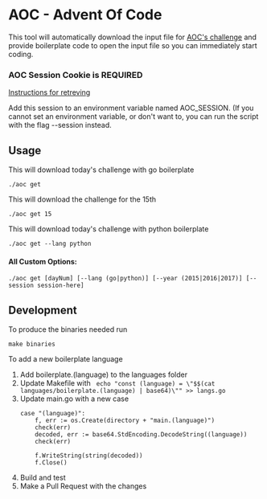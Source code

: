 # AOC - Advent Of Code
This tool will automatically download the input file for [AOC's challenge](http://adventofcode.com/) and provide boilerplate code to open the input file so you can immediately start coding. 



### AOC Session Cookie is REQUIRED
[Instructions for retreving](https://blog.ajn.me/aoc-session/)

Add this session to an environment variable named AOC_SESSION. (If you cannot set an environment variable, or don't want to, you can run the script with the flag --session <your session token> instead.

## Usage

This will download today's challenge with go boilerplate

```./aoc get```

This will download the challenge for the 15th

```./aoc get 15```

This will download today's challenge with python boilerplate

```./aoc get --lang python```


#### All Custom Options:

```./aoc get [dayNum] [--lang (go|python)] [--year (2015|2016|2017)] [--session session-here]```


## Development

To produce the binaries needed run

```
make binaries
```

To add a new boilerplate language
1. Add boilerplate.(language) to the languages folder
1. Update Makefile with ```	echo "const (language) = \"$$(cat languages/boilerplate.(language) | base64)\"" >> langs.go```
1. Update main.go with a new case 
    ```		
    case "(language)":
        f, err := os.Create(directory + "main.(language)")
        check(err)
        decoded, err := base64.StdEncoding.DecodeString((language))
        check(err)

        f.WriteString(string(decoded))
        f.Close()
    ```
1. Build and test 
1. Make a Pull Request with the changes

